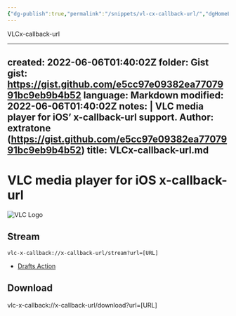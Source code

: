 ```yaml
---
{"dg-publish":true,"permalink":"/snippets/vl-cx-callback-url/","dgHomeLink":true,"dgPassFrontmatter":false}
---
```


VLCx-callback-url

---
created: 2022-06-06T01:40:02Z
folder: Gist
gist: https://gist.github.com/e5cc97e09382ea7707991bc9eb9b4b52
language: Markdown
modified: 2022-06-06T01:40:02Z
notes: |
    VLC media player for iOS’ x-callback-url support.
    Author: extratone (https://gist.github.com/e5cc97e09382ea7707991bc9eb9b4b52)
title: VLCx-callback-url.md
---

# VLC media player for iOS x-callback-url

![VLC Logo](https://i.snap.as/RZYRoIw8.png)

## Stream

`vlc-x-callback://x-callback-url/stream?url=[URL]`

- [Drafts Action](https://directory.getdrafts.com/a/1zn)

## Download

vlc-x-callback://x-callback-url/download?url=[URL]